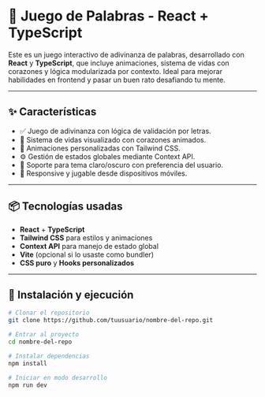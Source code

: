 # 🧠 Juego de Palabras - React + TypeScript

Este es un juego interactivo de adivinanza de palabras, desarrollado con **React** y **TypeScript**, que incluye animaciones, sistema de vidas con corazones y lógica modularizada por contexto. Ideal para mejorar habilidades en frontend y pasar un buen rato desafiando tu mente.

---

## ✨ Características

- ✅ Juego de adivinanza con lógica de validación por letras.
- 💓 Sistema de vidas visualizado con corazones animados.
- 🎨 Animaciones personalizadas con Tailwind CSS.
- ⚙️ Gestión de estados globales mediante Context API.
- 🌙 Soporte para tema claro/oscuro con preferencia del usuario.
- 📱 Responsive y jugable desde dispositivos móviles.

---

## 📦 Tecnologías usadas

- **React** + **TypeScript**
- **Tailwind CSS** para estilos y animaciones
- **Context API** para manejo de estado global
- **Vite** (opcional si lo usaste como bundler)
- **CSS puro** y **Hooks personalizados**

---

## 🚀 Instalación y ejecución

```bash
# Clonar el repositorio
git clone https://github.com/tuusuario/nombre-del-repo.git

# Entrar al proyecto
cd nombre-del-repo

# Instalar dependencias
npm install

# Iniciar en modo desarrollo
npm run dev
```

